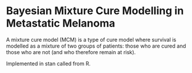 # Bayesian Mixture Cure Modelling in Metastatic Melanoma

A mixture cure model (MCM) is a type of cure model where survival is modelled as a mixture of two groups
of patients: those who are cured and those who are not (and who therefore remain at risk).

Implemented in stan called from R.


